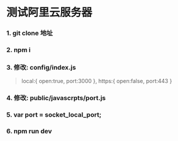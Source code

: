 
# 测试阿里云服务器

### 1. git clone 地址
### 2. npm i
### 3. 修改: config/index.js 
  > local:{
  >   open:true,
  >   port:3000
  > },
  > https:{
  >   open:false,
  >   port:443
  > }
### 4. 修改: public/javascrpts/port.js
### 5. var port = socket_local_port;
### 6. npm run dev